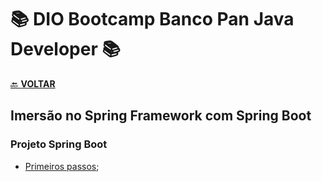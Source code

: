 # 📚 DIO Bootcamp Banco Pan Java Developer 📚

[🔙 **VOLTAR**](../../../../../)

## **Imersão no Spring Framework com Spring Boot**

### **Projeto Spring Boot**

- [Primeiros passos](/Bootcamp-Banco-Pan-Java-%20Developer/Modulo-4/Imersao_no_springboot/primeiro-passos/);

&nbsp;